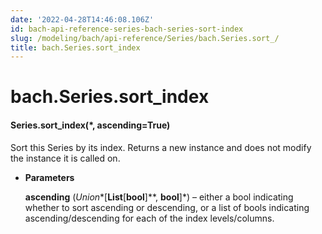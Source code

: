 ```yaml
---
date: '2022-04-28T14:46:08.106Z'
id: bach-api-reference-series-bach-series-sort-index
slug: /modeling/bach/api-reference/Series/bach.Series.sort_/
title: bach.Series.sort_index
---
```


# bach.Series.sort_index


#### Series.sort_index(\*, ascending=True)
Sort this Series by its index.
Returns a new instance and does not modify the instance it is called on.


* **Parameters**

    **ascending** (*Union**[**List**[**bool**]**, **bool**]*) – either a bool indicating whether to sort ascending or descending, or a list of
    bools indicating ascending/descending for each of the index levels/columns.


<!-- !! processed by numpydoc !! -->
